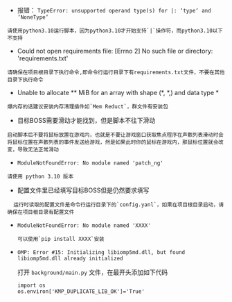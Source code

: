 * 报错： `TypeError: unsupported operand type(s) for |: ‘type‘ and ‘NoneType‘`

```
请使用python3.10运行脚本，因为python3.10才开始支持`|`操作符，而python3.10以下不支持
```

* Could not open requirements file: [Errno 2] No such file or directory: 'requirements.txt'

```
请确保在项目根目录下执行命令,即命令行运行目录下有requirements.txt文件，不要在其他目录下执行命令
```

* Unable to allocate ** MiB for an array with shape (*, *,) and data type *

```
爆内存的话建议安装内存清理插件如`Mem Reduct`，群文件有安装包
```

* 目标BOSS需要滑动才能找到，但是脚本不往下滑动

```
启动脚本后不要将鼠标放置在游戏内，也就是不要让游戏窗口获取焦点程序在声骸列表滑动时会将鼠标位置在声骸列表的事件发送给游戏，然是如果此时你的鼠标在游戏内，那鼠标位置就会改变，导致无法正常滑动
```

* `ModuleNotFoundError: No module named 'patch_ng'`

```
请使用 python 3.10 版本
```

* 配置文件里已经填写目标BOSS但是仍然要求填写

```
  运行时读取的配置文件是命令行运行目录下的`config.yanl`，如果在项目根目录启动，请确保在项目根目录有配置文件
```

* `ModuleNotFoundError: No module named 'XXXX'`

  ```
  可以使用`pip install XXXX`安装
  ```

* `OMP: Error #15: Initializing libiomp5md.dll, but found libiomp5md.dll already initialized`

  打开 `background/main.py` 文件，在最开头添加如下代码
  ```angular2html
  import os
  os.environ['KMP_DUPLICATE_LIB_OK']='True'
  ```